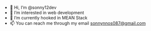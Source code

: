 - 👋 Hi, I’m @sonny12dev
- 👀 I’m interested in web development
- 🌱 I’m currently hooked in MEAN Stack
- 📫 You can reach me through my email sonnynnos087@gmail.com

<!---
sonny12dev/sonny12dev is a ✨ special ✨ repository because its `README.md` (this file) appears on your GitHub profile.
You can click the Preview link to take a look at your changes.
--->
